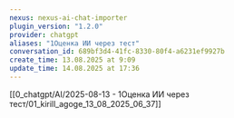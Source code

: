 ```yaml
---
nexus: nexus-ai-chat-importer
plugin_version: "1.2.0"
provider: chatgpt
aliases: "1Оценка ИИ через тест"
conversation_id: 689bf3d4-41fc-8330-80f4-a6231ef9927b
create_time: 13.08.2025 at 9:09
update_time: 14.08.2025 at 17:36
---
```

[[0_chatgpt/AI/2025-08-13 - 1Оценка ИИ через тест/01_kirill_agoge_13_08_2025_06_37]]